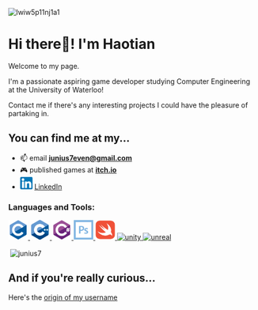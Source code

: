 ![lwiw5p11nj1a1](https://github.com/junius7even/junius7even/assets/33168288/999a18bd-1d19-4987-98bd-632d34dd23ea)
<h1 align="left"> Hi there👋! I'm Haotian</h1>
Welcome to my page.

I'm a passionate aspiring game developer studying Computer Engineering at the University of Waterloo! 


Contact me if there's any interesting projects I could have the pleasure of partaking in.

## You can find me at my...
- 📫  email **junius7even@gmail.com**
- 🎮  published games at **[itch.io](https://junius7.itch.io/)**
- [<img src="174857.png" width="25" height="25" >](https://www.linkedin.com/in/haotian-mo-0b336b220/) [LinkedIn](https://www.linkedin.com/in/haotian-mo-0b336b220/)

<h3 align="left">Languages and Tools:</h3>
<p align="left"> <a href="https://www.cprogramming.com/" target="_blank" rel="noreferrer"> <img src="https://raw.githubusercontent.com/devicons/devicon/master/icons/c/c-original.svg" alt="c" width="40" height="40"/> </a> <a href="https://www.w3schools.com/cpp/" target="_blank" rel="noreferrer"> <img src="https://raw.githubusercontent.com/devicons/devicon/master/icons/cplusplus/cplusplus-original.svg" alt="cplusplus" width="40" height="40"/> </a> <a href="https://www.w3schools.com/cs/" target="_blank" rel="noreferrer"> <img src="https://raw.githubusercontent.com/devicons/devicon/master/icons/csharp/csharp-original.svg" alt="csharp" width="40" height="40"/> </a> <a href="https://www.photoshop.com/en" target="_blank" rel="noreferrer"> <img src="https://raw.githubusercontent.com/devicons/devicon/master/icons/photoshop/photoshop-line.svg" alt="photoshop" width="40" height="40"/> </a> <a href="https://developer.apple.com/swift/" target="_blank" rel="noreferrer"> <img src="https://raw.githubusercontent.com/devicons/devicon/master/icons/swift/swift-original.svg" alt="swift" width="40" height="40"/> </a> <a href="https://unity.com/" target="_blank" rel="noreferrer"> <img src="https://www.vectorlogo.zone/logos/unity3d/unity3d-icon.svg" alt="unity" width="40" height="40"/> </a> <a href="https://unrealengine.com/" target="_blank" rel="noreferrer"> <img src="https://raw.githubusercontent.com/kenangundogan/fontisto/036b7eca71aab1bef8e6a0518f7329f13ed62f6b/icons/svg/brand/unreal-engine.svg" alt="unreal" width="40" height="40"/> </a> </p>

<p>&nbsp;<img align="center" src="https://github-readme-stats.vercel.app/api?username=junius7&show_icons=true&locale=en" alt="junius7" /></p>

## And if you're really curious...
Here's the [origin of my username](https://gundam.fandom.com/wiki/Junius_Seven)
